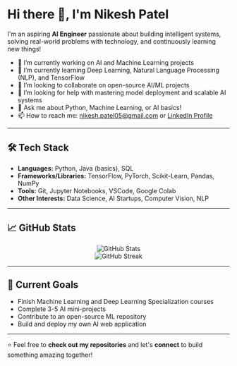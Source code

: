 # Hi there 👋, I'm Nikesh Patel

I'm an aspiring **AI Engineer** passionate about building intelligent systems, solving real-world problems with technology, and continuously learning new things!

- 🔭 I’m currently working on AI and Machine Learning projects
- 🌱 I’m currently learning Deep Learning, Natural Language Processing (NLP), and TensorFlow
- 👯 I’m looking to collaborate on open-source AI/ML projects
- 🤔 I’m looking for help with mastering model deployment and scalable AI systems
- 💬 Ask me about Python, Machine Learning, or AI basics!
- 📫 How to reach me: nikesh.patel05@gmail.com or [LinkedIn Profile](https://www.linkedin.com/in/nikesh-patel-200452362/)

---

## 🛠️ Tech Stack
- **Languages:** Python, Java (basics), SQL
- **Frameworks/Libraries:** TensorFlow, PyTorch, Scikit-Learn, Pandas, NumPy
- **Tools:** Git, Jupyter Notebooks, VSCode, Google Colab
- **Other Interests:** Data Science, AI Startups, Computer Vision, NLP

---

## 📈 GitHub Stats
<p align="center">
  <img src="https://github-readme-stats.vercel.app/api?username=nin-dark&show_icons=true&theme=radical" alt="GitHub Stats" />
  <br />
  <img src="https://github-readme-streak-stats.herokuapp.com/?user=nin-dark&theme=radical" alt="GitHub Streak" />
</p>

---

## 🚀 Current Goals
- Finish Machine Learning and Deep Learning Specialization courses
- Complete 3-5 AI mini-projects
- Contribute to an open-source ML repository
- Build and deploy my own AI web application

---

⭐ Feel free to **check out my repositories** and let's **connect** to build something amazing together!
